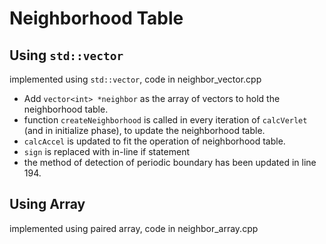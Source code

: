 # Neighborhood Table

## Using `std::vector`

implemented using `std::vector`, code in neighbor_vector.cpp

- Add `vector<int> *neighbor` as the array of vectors to hold the neighborhood table.
- function `createNeighborhood` is called in every iteration of `calcVerlet` (and in initialize phase), to update the neighborhood table.  
- `calcAccel` is updated to fit the operation of neighborhood table. 
- `sign` is replaced with in-line if statement
- the method of detection of periodic boundary has been updated in line 194. 

## Using Array 

implemented using paired array, code in neighbor_array.cpp

